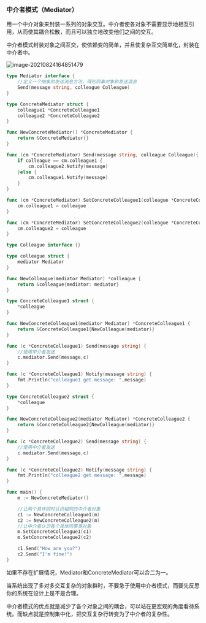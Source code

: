 ### 中介者模式（Mediator）

用一个中介对象来封装一系列的对象交互。中介者使各对象不需要显示地相互引用，从而使其耦合松散，而且可以独立地改变他们之间的交互。

中介者模式封装对象之间互交，使依赖变的简单，并且使复杂互交简单化，封装在中介者中。

![image-20210824164851479](https://tva1.sinaimg.cn/large/008i3skNly1gtrz5kpegdj60t20fw0ur02.jpg)



```go
type Mediator interface {
	//定义一个抽象的发送消息方法，得到同事对象和发送消息
	Send(message string, colleague Colleague)
}

type ConcreteMediator struct {
	colleague1 *ConcreteColleague1
	colleague2 *ConcreteColleague2
}

func NewConcreteMediator() *ConcreteMediator {
	return &ConcreteMediator{}
}

func (cm *ConcreteMediator) Send(message string, colleague Colleague){
	if colleague == cm.colleague1 {
		cm.colleague2.Notify(message)
	}else {
		cm.colleague1.Notify(message)
	}
}

func (cm *ConcreteMediator) SetConcreteColleague1(colleague *ConcreteColleague1) {
	cm.colleague1 = colleague
}

func (cm *ConcreteMediator) SetConcreteColleague2(colleague *ConcreteColleague2) {
	cm.colleague2 = colleague
}

type Colleague interface {}

type colleague struct {
	mediator Mediator
}

func NewColleague(mediator Mediator) *colleague {
	return &colleague{mediator: mediator}
}

type ConcreteColleague1 struct {
	*colleague
}

func NewConcreteColleague1(mediator Mediator) *ConcreteColleague1 {
	return &ConcreteColleague1{NewColleague(mediator)}
}

func (c *ConcreteColleague1) Send(message string) {
	//使用中介者发送
	c.mediator.Send(message,c)
}

func (c *ConcreteColleague1) Notify(message string) {
	fmt.Println("colleague1 get message: ",message)
}

type ConcreteColleague2 struct {
	*colleague
}

func NewConcreteColleague2(mediator Mediator) *ConcreteColleague2 {
	return &ConcreteColleague2{NewColleague(mediator)}
}

func (c *ConcreteColleague2) Send(message string) {
	//使用中介者发送
	c.mediator.Send(message,c)
}

func (c *ConcreteColleague2) Notify(message string) {
	fmt.Println("colleague2 get message: ",message)
}

func main() {
	m := NewConcreteMediator()

	//让两个具体同时认识相同的中介者对象
	c1 := NewConcreteColleague1(m)
	c2 := NewConcreteColleague2(m)
	//让中介者认识各个具体同事类对象
	m.SetConcreteColleague1(c1)
	m.SetConcreteColleague2(c2)

	c1.Send("How are you?")
	c2.Send("I'm fine!")
}
```

如果不存在扩展情况，Mediator和ConcreteMediator可以合二为一。

当系统出现了多对多交互复杂的对象群时，不要急于使用中介者模式，而要先反思你的系统在设计上是不是合理。

中介者模式的优点就是减少了各个对象之间的耦合，可以站在更宏观的角度看待系统。而缺点就是控制集中化，把交互复杂行转变为了中介者的复杂性。